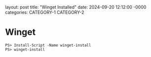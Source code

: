 layout: post
title: "Winget Installed"
date: 2024-09-20 12:12:00 -0000
categories: CATEGORY-1 CATEGORY-2

# Winget

```
PS> Install-Script -Name winget-install
PS> winget-install
```
